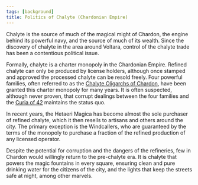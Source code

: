 ```yaml
---
tags: [background]
title: Politics of Chalyte (Chardonian Empire)
---
```


Chalyte is the source of much of the magical might of Chardon, the engine behind its powerful navy, and the source of much of its wealth. Since the discovery of chalyte in the area around Voltara, control of the chalyte trade has been a contentious political issue.

Formally, chalyte is a charter monopoly in the Chardonian Empire. Refined chalyte can only be produced by license holders, although once stamped and approved the processed chalyte can be resold freely. Four powerful families, often referred to as the [Chalyte Oligarchs of Chardon](<../../../groups/chardonian-organizations/chalyte-oligarchs-of-chardon.md>), have been granted this charter monopoly for many years. It is often suspected, although never proven, that corrupt dealings between the four families and the [Curia of 42](<../../../groups/chardonian-organizations/curia-of-42.md>) maintains the status quo.

In recent years, the Hetaeri Magica has become almost the sole purchaser of refined chalyte, which it then resells to artisans and others around the city. The primary exception is the Windcallers, who are guaranteed by the terms of the monopoly to purchase a fraction of the refined production of any licensed operator. 

Despite the potential for corruption and the dangers of the refineries, few in Chardon would willingly return to the pre-chalyte era. It is chalyte that powers the magic fountains in every square, ensuring clean and pure drinking water for the citizens of the city, and the lights that keep the streets safe at night, among other marvels. 
